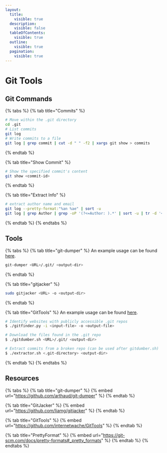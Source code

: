 ```yaml
---
layout:
  title:
    visible: true
  description:
    visible: false
  tableOfContents:
    visible: true
  outline:
    visible: true
  pagination:
    visible: true
---
```


# Git Tools

## Git Commands

{% tabs %}
{% tab title="Commits" %}
```bash
# Move within the .git directory
cd .git
# List commits
git log
# Write commits to a file
git log | grep commit | cut -d " " -f2 | xargs git show > commits
```
{% endtab %}

{% tab title="Show Commit" %}
```bash
# Show the specified commit's content
git show <commit-id>
```
{% endtab %}

{% tab title="Extract Info" %}
```bash
# extract author name and email
git log --pretty-format:"%an %ae" | sort -u
git log | grep Author | grep -oP '(?<=Author: ).*' | sort -u | tr -d '<>'
```
{% endtab %}
{% endtabs %}

## Tools

{% tabs %}
{% tab title="git-dumper" %}
An example usage can be found [here](https://cspanias.github.io/posts/HTB-Pilgrimage/#initial-foothold).

```bash
git-dumper <URL>/.git/ <output-dir>
```
{% endtab %}

{% tab title="gitjacker" %}
```bash
sudo gitjacker <URL> -o <output-dir>
```
{% endtab %}

{% tab title="GitTools" %}
An example usage can be found [here](https://cspanias.github.io/posts/THM-Git-Happens/#33-git-repositories-and-gittools).

```bash
# Identify websites with publicly accessible .git repos
$ ./gitfinder.py -i <input-file> -o <output-file>

# Download the files found in the .git repo
$ ./gitdumber.sh <URL>/.git/ <output-dir>

# Extract commits from a broken repo (can be used after gitdumber.sh)
$ ./extractor.sh <.git-directory> <output-dir>
```
{% endtab %}
{% endtabs %}

## Resources

{% tabs %}
{% tab title="git-dumper" %}
{% embed url="https://github.com/arthaud/git-dumper" %}
{% endtab %}

{% tab title="GitJacker" %}
{% embed url="https://github.com/liamg/gitjacker" %}
{% endtab %}

{% tab title="GitTools" %}
{% embed url="https://github.com/internetwache/GitTools" %}
{% endtab %}

{% tab title="PrettyFormat" %}
{% embed url="https://git-scm.com/docs/pretty-formats#_pretty_formats" %}
{% endtab %}
{% endtabs %}
